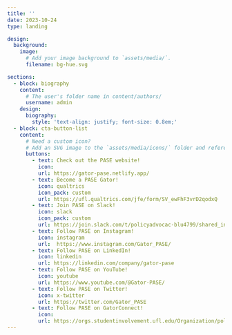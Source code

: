 ```yaml
---
title: ''
date: 2023-10-24
type: landing

design:
  background:
    image:
      # Add your image background to `assets/media/`.
      filename: bg-hue.svg

sections:
  - block: biography
    content:
      # The user's folder name in content/authors/
      username: admin
    design:
      biography:
        style: 'text-align: justify; font-size: 0.8em;'
  - block: cta-button-list
    content:
      # Need a custom icon?
      # Add an SVG image to the `assets/media/icons/` folder and reference it in the `icon` field below
      buttons:
        - text: Check out the PASE website!
          icon: 
          url: https://gator-pase.netlify.app/
        - text: Become a PASE Gator!
          icon: qualtrics
          icon_pack: custom
          url: https://ufl.qualtrics.com/jfe/form/SV_ewFhF3vrD2qodxQ
        - text: Join PASE on Slack!
          icon: slack
          icon_pack: custom
          url: https://join.slack.com/t/policyadvocac-blu4799/shared_invite/zt-22ilb83ed-jPSasrd50yH4epvTy8hINA
        - text: Follow PASE on Instagram!
          icon: instagram
          url:  https://www.instagram.com/Gator_PASE/
        - text: Follow PASE on LinkedIn!
          icon: linkedin
          url: https://linkedin.com/company/gator-pase
        - text: Follow PASE on YouTube!
          icon: youtube
          url: https://www.youtube.com/@Gator-PASE/
        - text: Follow PASE on Twitter!
          icon: x-twitter
          url: https://twitter.com/Gator_PASE
        - text: Follow PASE on GatorConnect!
          icon: 
          url: https://orgs.studentinvolvement.ufl.edu/Organization/policy-advocacy-in-science-and-engineering
---
```


